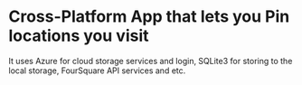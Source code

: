 # Cross-Platform App that lets you Pin locations you visit


It uses Azure for cloud storage services and login, SQLite3 for storing to the local storage, FourSquare API services and etc.
